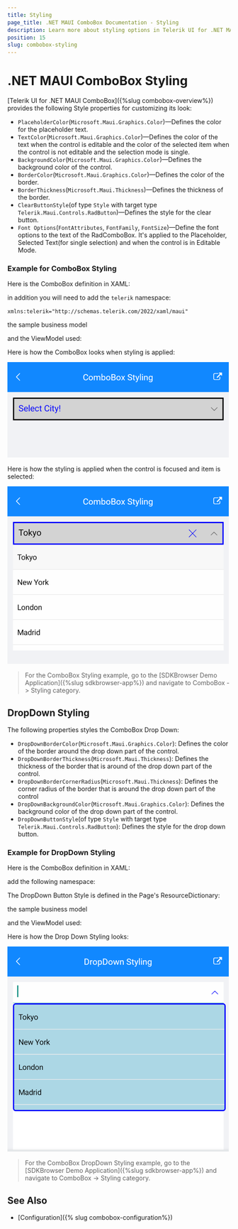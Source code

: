 ```yaml
---
title: Styling
page_title: .NET MAUI ComboBox Documentation - Styling
description: Learn more about styling options in Telerik UI for .NET MAUI ComboBox control.
position: 15
slug: combobox-styling
---
```


# .NET MAUI ComboBox Styling

[Telerik UI for .NET MAUI ComboBox]({%slug combobox-overview%}) provides the following Style properties for customizing its look:

* `PlaceholderColor`(`Microsoft.Maui.Graphics.Color`)&mdash;Defines the color for the placeholder text.
* `TextColor`(`Microsoft.Maui.Graphics.Color`)&mdash;Defines the color of the text when the control is editable and the color of the selected item when the control is not editable and the selection mode is single.
* `BackgroundColor`(`Microsoft.Maui.Graphics.Color`)&mdash;Defines the background color of the control.
* `BorderColor`(`Microsoft.Maui.Graphics.Color`)&mdash;Defines the color of the border.
* `BorderThickness`(`Microsoft.Maui.Thickness`)&mdash;Defines the thickness of the border.
* `ClearButtonStyle`(of type `Style` with target type `Telerik.Maui.Controls.RadButton`)&mdash;Defines the style for the clear button.
* `Font Options`(`FontAttributes`, `FontFamily`, `FontSize`)&mdash;Define the font options to the text of the RadComboBox. It's applied to the Placeholder, Selected Text(for single selection) and when the control is in Editable Mode.

### Example for ComboBox Styling

Here is the ComboBox definition in XAML:

<snippet id='combobox-styling'/>

in addition you will need to add the `telerik` namespace:

```XAML
xmlns:telerik="http://schemas.telerik.com/2022/xaml/maui"
```

the sample business model

<snippet id='combobox-city-businessmodel'/>

and the ViewModel used:

<snippet id='comobobox-editing-viewmodel'/> 

Here is how the ComboBox looks when styling is applied:

![ComboBox Styling](images/combobox-styling.png)

Here is how the styling is applied when the control is focused and item is selected:

![ComboBox Styling on Selected Item](images/combobox-styling-focused.png)

> For the ComboBox Styling example, go to the [SDKBrowser Demo Application]({%slug sdkbrowser-app%}) and navigate to ComboBox -> Styling category.

## DropDown Styling

The following properties styles the ComboBox Drop Down:

* `DropDownBorderColor`(`Microsoft.Maui.Graphics.Color`): Defines the color of the border around the drop down part of the control.
* `DropDownBorderThickness`(`Microsoft.Maui.Thickness`): Defines the thickness of the border that is around of the drop down part of the control.
* `DropDownBorderCornerRadius`(`Microsoft.Maui.Thickness`): Defines the corner radius of the border that is around the drop down part of the control
* `DropDownBackgroundColor`(`Microsoft.Maui.Graphics.Color`): Defines the background color of the drop down part of the control.
* `DropDownButtonStyle`(of type `Style` with target type `Telerik.Maui.Controls.RadButton`): Defines the style for the drop down button.

### Example for DropDown Styling

Here is the ComboBox definition in XAML:

<snippet id='combobox-dropdown-styling'/>

add the following namespace:

<snippet id='xmlns-telerikinput'/>

The DropDown Button Style is defined in the Page's ResourceDictionary:

<snippet id='combobox-dropdownbutton-style'/>

the sample business model

<snippet id='combobox-city-businessmodel'/>

and the ViewModel used:

<snippet id='comobobox-editing-viewmodel'/> 

Here is how the Drop Down Styling looks:

![ComboBox Drop Down Style](images/combobox-drop-down-style.png)

> For the ComboBox DropDown Styling example, go to the [SDKBrowser Demo Application]({%slug sdkbrowser-app%}) and navigate to ComboBox -> Styling category.

## See Also

- [Configuration]({% slug combobox-configuration%})
